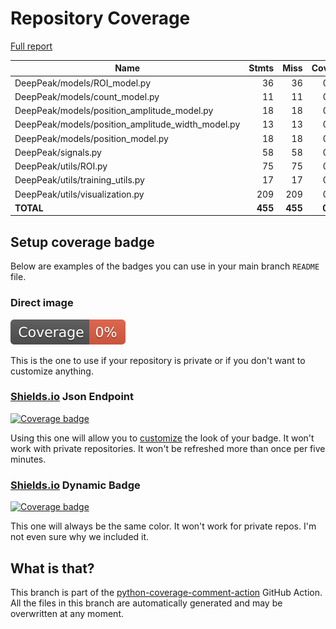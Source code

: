 # Repository Coverage

[Full report](https://htmlpreview.github.io/?https://github.com/MartinPdeS/DeepPeak/blob/python-coverage-comment-action-data/htmlcov/index.html)

| Name                                                 |    Stmts |     Miss |  Cover |   Missing |
|----------------------------------------------------- | -------: | -------: | -----: | --------: |
| DeepPeak/models/ROI\_model.py                        |       36 |       36 |     0% |     1-188 |
| DeepPeak/models/count\_model.py                      |       11 |       11 |     0% |      1-12 |
| DeepPeak/models/position\_amplitude\_model.py        |       18 |       18 |     0% |      1-49 |
| DeepPeak/models/position\_amplitude\_width\_model.py |       13 |       13 |     0% |      1-14 |
| DeepPeak/models/position\_model.py                   |       18 |       18 |     0% |      2-73 |
| DeepPeak/signals.py                                  |       58 |       58 |     0% |     1-130 |
| DeepPeak/utils/ROI.py                                |       75 |       75 |     0% |     1-281 |
| DeepPeak/utils/training\_utils.py                    |       17 |       17 |     0% |      1-28 |
| DeepPeak/utils/visualization.py                      |      209 |      209 |     0% |     1-725 |
|                                            **TOTAL** |  **455** |  **455** | **0%** |           |


## Setup coverage badge

Below are examples of the badges you can use in your main branch `README` file.

### Direct image

[![Coverage badge](https://raw.githubusercontent.com/MartinPdeS/DeepPeak/python-coverage-comment-action-data/badge.svg)](https://htmlpreview.github.io/?https://github.com/MartinPdeS/DeepPeak/blob/python-coverage-comment-action-data/htmlcov/index.html)

This is the one to use if your repository is private or if you don't want to customize anything.

### [Shields.io](https://shields.io) Json Endpoint

[![Coverage badge](https://img.shields.io/endpoint?url=https://raw.githubusercontent.com/MartinPdeS/DeepPeak/python-coverage-comment-action-data/endpoint.json)](https://htmlpreview.github.io/?https://github.com/MartinPdeS/DeepPeak/blob/python-coverage-comment-action-data/htmlcov/index.html)

Using this one will allow you to [customize](https://shields.io/endpoint) the look of your badge.
It won't work with private repositories. It won't be refreshed more than once per five minutes.

### [Shields.io](https://shields.io) Dynamic Badge

[![Coverage badge](https://img.shields.io/badge/dynamic/json?color=brightgreen&label=coverage&query=%24.message&url=https%3A%2F%2Fraw.githubusercontent.com%2FMartinPdeS%2FDeepPeak%2Fpython-coverage-comment-action-data%2Fendpoint.json)](https://htmlpreview.github.io/?https://github.com/MartinPdeS/DeepPeak/blob/python-coverage-comment-action-data/htmlcov/index.html)

This one will always be the same color. It won't work for private repos. I'm not even sure why we included it.

## What is that?

This branch is part of the
[python-coverage-comment-action](https://github.com/marketplace/actions/python-coverage-comment)
GitHub Action. All the files in this branch are automatically generated and may be
overwritten at any moment.
